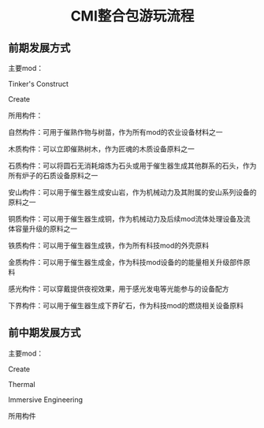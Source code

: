 <div align="center">

# CMI整合包游玩流程 #

</div>

## 前期发展方式 ##

主要mod：

Tinker's Construct

Create

所用构件：

自然构件：可用于催熟作物与树苗，作为所有mod的农业设备材料之一

木质构件：可以立即催熟树木，作为匠魂的木质设备原料之一

石质构件：可以将圆石无消耗熔炼为石头或用于催生器生成其他群系的石头，作为所有炉子的石质设备原料之一

安山构件：可以用于催生器生成安山岩，作为机械动力及其附属的安山系列设备的原料之一

铜质构件：可以用于催生器生成铜，作为机械动力及后续mod流体处理设备及流体容量升级的原料之一

铁质构件：可以用于催生器生成铁，作为所有科技mod的外壳原料

金质构件：可以用于催生器生成金，作为科技mod设备的的能量相关升级部件原料

感光构件：可以穿戴提供夜视效果，用于感光发电等光能参与的设备配方

下界构件：可以用于催生器生成下界矿石，作为科技mod的燃烧相关设备原料

## 前中期发展方式 ##

主要mod：

Create

Thermal

Immersive Engineering

所用构件



